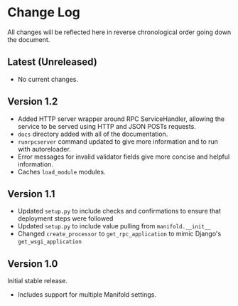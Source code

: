 # Change Log 

All changes will be reflected here in reverse chronological order going down the document.

## Latest (Unreleased)

* No current changes.

## Version 1.2

* Added HTTP server wrapper around RPC ServiceHandler, allowing the service to be served using HTTP and JSON POSTs requests.
* `docs` directory added with all of the documentation.
* `runrpcserver` command updated to give more information and to run with autoreloader.
* Error messages for invalid validator fields give more concise and helpful information.
* Caches `load_module` modules.

## Version 1.1

* Updated `setup.py` to include checks and confirmations to ensure that deployment steps were followed
* Updated `setup.py` to include value pulling from `manifold.__init__`
* Changed `create_processor` to `get_rpc_application` to mimic Django's `get_wsgi_application`


## Version 1.0

Initial stable release.

* Includes support for multiple Manifold settings.
